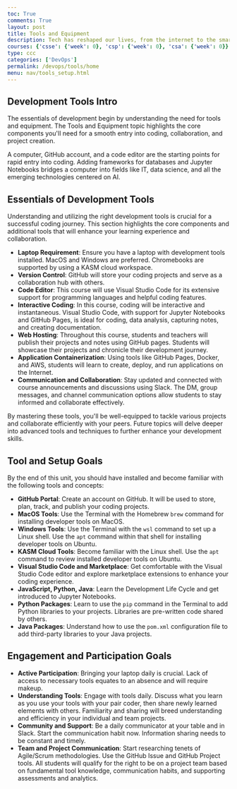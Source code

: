 ```yaml
---
toc: True
comments: True
layout: post
title: Tools and Equipment
description: Tech has reshaped our lives, from the internet to the smartphone in your phone pocket, or the advent of AI.  This course is opening new technology possibilities, by equipping you with the developer tools that are the keys to boundless technology possibilities.
courses: {'csse': {'week': 0}, 'csp': {'week': 0}, 'csa': {'week': 0}}
type: ccc
categories: ['DevOps']
permalink: /devops/tools/home
menu: nav/tools_setup.html
---
```


## Development Tools Intro
The essentials of development begin by understanding the need for tools and equipment. The Tools and Equipment topic highlights the core components you'll need for a smooth entry into coding, collaboration, and project creation.

A computer, GitHub account, and a code editor are the starting points for rapid entry into coding. Adding frameworks for databases and Jupyter Notebooks bridges a computer into fields like IT, data science, and all the emerging technologies centered on AI.

## Essentials of Development Tools

Understanding and utilizing the right development tools is crucial for a successful coding journey. This section highlights the core components and additional tools that will enhance your learning experience and collaboration.

- **Laptop Requirement**: Ensure you have a laptop with development tools installed. MacOS and Windows are preferred. Chromebooks are supported by using a KASM cloud workspace.
- **Version Control**: GitHub will store your coding projects and serve as a collaboration hub with others.
- **Code Editor**: This course will use Visual Studio Code for its extensive support for programming languages and helpful coding features.
- **Interactive Coding**: In this course, coding will be interactive and instantaneous. Visual Studio Code, with support for Jupyter Notebooks and GitHub Pages, is ideal for coding, data analysis, capturing notes, and creating documentation.
- **Web Hosting**: Throughout this course, students and teachers will publish their projects and notes using GitHub pages. Students will showcase their projects and chronicle their development journey.
- **Application Containerization**: Using tools like GitHub Pages, Docker, and AWS, students will learn to create, deploy, and run applications on the Internet.
- **Communication and Collaboration**: Stay updated and connected with course announcements and discussions using Slack. The DM, group messages, and channel communication options allow students to stay informed and collaborate effectively.

By mastering these tools, you'll be well-equipped to tackle various projects and collaborate efficiently with your peers. Future topics will delve deeper into advanced tools and techniques to further enhance your development skills.

## Tool and Setup Goals

By the end of this unit, you should have installed and become familiar with the following tools and concepts:

- **GitHub Portal**: Create an account on GitHub. It will be used to store, plan, track, and publish your coding projects.
- **MacOS Tools**: Use the Terminal with the Homebrew `brew` command for installing developer tools on MacOS.
- **Windows Tools**: Use the Terminal with the `wsl` command to set up a Linux shell. Use the `apt` command within that shell for installing developer tools on Ubuntu.
- **KASM Cloud Tools**: Become familiar with the Linux shell. Use the `apt` command to review installed developer tools on Ubuntu.
- **Visual Studio Code and Marketplace**: Get comfortable with the Visual Studio Code editor and explore marketplace extensions to enhance your coding experience.
- **JavaScript, Python, Java**: Learn the Development Life Cycle and get introduced to Jupyter Notebooks.
- **Python Packages**: Learn to use the `pip` command in the Terminal to add Python libraries to your projects. Libraries are pre-written code shared by others.
- **Java Packages**: Understand how to use the `pom.xml` configuration file to add third-party libraries to your Java projects.

## Engagement and Participation Goals

- **Active Participation**: Bringing your laptop daily is crucial. Lack of access to necessary tools equates to an absence and will require makeup.
- **Understanding Tools**: Engage with tools daily. Discuss what you learn as you use your tools with your pair coder, then share newly learned elements with others. Familiarity and sharing will breed understanding and efficiency in your individual and team projects.
- **Community and Support**: Be a daily communicator at your table and in Slack. Start the communication habit now. Information sharing needs to be constant and timely.
- **Team and Project Communication**: Start researching tenets of Agile/Scrum methodologies. Use the GitHub Issue and GitHub Project tools. All students will qualify for the right to be on a project team based on fundamental tool knowledge, communication habits, and supporting assessments and analytics.
